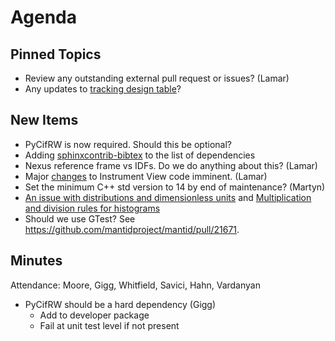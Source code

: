 Agenda
======

Pinned Topics
-------------
* Review any outstanding external pull request or issues? (Lamar)
* Any updates to [tracking design table](https://github.com/mantidproject/documents/blob/master/Project-Management/TechnicalSteeringCommittee/reports/TSC-TrackingDesignProposals.md)?

New Items
---------
* PyCifRW is now required. Should this be optional?
* Adding [sphinxcontrib-bibtex](https://sphinxcontrib-bibtex.readthedocs.io) to the list of dependencies
* Nexus reference frame vs IDFs. Do we do anything about this? (Lamar)
* Major [changes](https://github.com/mantidproject/mantid/pull/21881) to Instrument View code imminent. (Lamar)
* Set the minimum C++ std version to 14 by end of maintenance? (Martyn)
* [An issue with distributions and dimensionless units](https://github.com/mantidproject/documents/blob/fix-divide-distribution/Design/DistributionsAndDimensionlessData.md) and [Multiplication and division rules for histograms](https://github.com/mantidproject/documents/pull/25)
* Should we use GTest? See https://github.com/mantidproject/mantid/pull/21671.


Minutes
-------

Attendance: Moore, Gigg, Whitfield, Savici, Hahn, Vardanyan

* PyCifRW should be a hard dependency (Gigg)
  * Add to developer package
  * Fail at unit test level if not present


